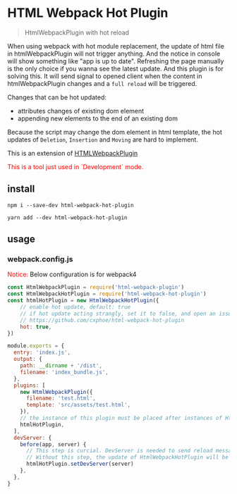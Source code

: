 # HTML Webpack Hot Plugin

> HtmlWebpackPlugin with hot reload

When using webpack with hot module replacement, the update of html file in htmlWebpackPlugin will not trigger anything. And the notice in console will show something like "app is up to date". Refreshing the page manually is the only choice if you wanna see the latest update. And this plugin is for solving this. It will send signal to opened client when the content in htmlWebpackPlugin changes and a `full reload` will be triggered.

Changes that can be hot updated:
- attributes changes of existing dom element
- appending new elements to the end of an existing dom

Because the script may change the dom element in html template, the hot updates of `Deletion`, `Insertion` and `Moving` are hard to implement.

This is an extension of [HTMLWebpackPlugin](https://github.com/jantimon/html-webpack-plugin)
<p style="color:red">This is a tool just used in `Development` mode.</p>

## install

```
npm i --save-dev html-webpack-hot-plugin
```

```
yarn add --dev html-webpack-hot-plugin
```

## usage

### webpack.config.js

<span style="color:red">Notice:</span> Below configuration is for webpack4

```js
const HtmlWebpackPlugin = require('html-webpack-plugin')
const HtmlWebpackHotPlugin = require('html-webpack-hot-plugin')
const htmlHotPlugin = new HtmlWebpackHotPlugin({
    // enable hot update, default: true
    // if hot update acting strangly, set it to false, and open an issue here:
    // https://github.com/cxphoe/html-webpack-hot-plugin
    hot: true,
})

module.exports = {
  entry: 'index.js',
  output: {
    path: __dirname + '/dist',
    filename: 'index_bundle.js',
  },
  plugins: [
    new HtmlWebpackPlugin({
      filename: 'test.html',
      template: 'src/assets/test.html',
    }),
    // the instance of this plugin must be placed after instances of HtmlWebpackPlugin
    htmlHotPlugin,
  ],
  devServer: {
    before(app, server) {
      // This step is curcial. DevServer is needed to send reload message to opened page.
      // Without this step, the update of HtmlWebpackHotPlugin will be omitted and you will need to refresh the page manually.
      htmlHotPlugin.setDevServer(server)
    },
  },
}
```
